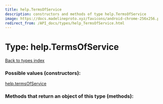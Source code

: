 ```yaml
---
title: help.TermsOfService
description: constructors and methods of type help.TermsOfService
image: https://docs.madelineproto.xyz/favicons/android-chrome-256x256.png
redirect_from: /API_docs/types/help_TermsOfService.html
---
```

# Type: help.TermsOfService  
[Back to types index](index.md)



### Possible values (constructors):

[help.termsOfService](../constructors/help.termsOfService.md)  



### Methods that return an object of this type (methods):



